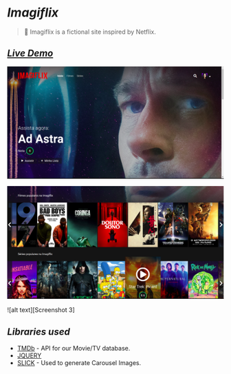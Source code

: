 # _**Imagiflix**_

> 🎥 Imagiflix is a fictional site inspired by Netflix.

## **_[Live Demo](https://imagiflix-deploy1921.netlify.com/)_**
![alt text][Screenshot 1]

[Screenshot 1]: https://github.com/augustorl/imagiflix/blob/master/assets/images/imagiflix1.png "Screenshot 1"

![alt text][Screenshot 2]

[Screenshot 2]: https://github.com/augustorl/imagiflix/blob/master/assets/images/imagiflix2.png "Screenshot 2"

![alt text][Screenshot 3]

[Screenshot 1]: https://github.com/augustorl/imagiflix/blob/master/assets/images/imagiflix3.png "Screenshot 3"



## **_Libraries used_**

- [TMDb](https://www.themoviedb.org) - API for our Movie/TV database.
- [JQUERY](http://jquery.com/)
- [SLICK](http://kenwheeler.github.io/slick/) - Used to generate Carousel Images.


